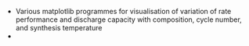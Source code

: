 * Various matplotlib programmes for visualisation of variation of
rate performance and discharge capacity with composition, cycle number,
and synthesis temperature
* 
